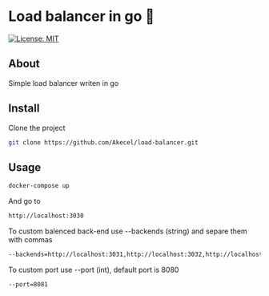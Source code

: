 # Load balancer in go 🔀
[![License: MIT](https://img.shields.io/badge/License-MIT-yellow.svg)](#)

## About

Simple load balancer writen in go

## Install

Clone the project

```sh
git clone https://github.com/Akecel/load-balancer.git
```

## Usage

```sh
docker-compose up
```
And go to

```sh
http://localhost:3030
```

To custom balenced back-end use --backends (string) and separe them with commas

```sh
--backends=http://localhost:3031,http://localhost:3032,http://localhost:3033,http://localhost:3034
```
To custom port use --port (int), default port is 8080

```sh
--port=8081
```
